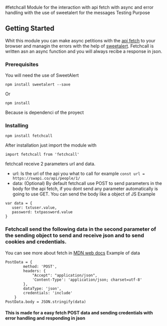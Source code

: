 #fetchcall
Module for the interaction with api fetch with async and error handling with the use of sweetalert for the messages
Testing Purpose 
## Getting Started

Whit this module you can make async petitions with the [api fetch](https://github.com/github/fetch) to your browser and managin the errors with the help of [sweetalert](https://sweetalert.js.org/guides/).
Fetchcall is written asn an async function and you will always recibe a response in json.

### Prerequisites
You will need the use of SweetAlert
```
npm install sweetalert --save
```
Or 
```
npm install 
```
Because is dependenci of the proyect

### Installing

```
npm install fetchcall
```

After installation just import the module with
```
import fetchcall from 'fetchcall'
```
fetchcall receive 2 parameters url and data.
 * url: Is the url of the api you what to call for example `const url = https://swapi.co/api/people/1/` 
 * data: (Optional) By default fetchcall use POST to send parameters in the body for the api fetch, if you dont send any parameter automatically is going to use GET. You can send the body like a object of JS
 Example
 ```
var data = {
    user: txtuser.value,
    password: txtpassword.value       
}
```
 ### Fetchcall send the following data in the second parameter of the sending object to send and receive json and to send cookies and credentials.
 You can see more about fetch in [MDN web docs](https://developer.mozilla.org/en-US/docs/Web/API/Fetch_API/Using_Fetch)
 Example of data

```
PostData = {
        method: 'POST',
        headers: {
            "Accept": "application/json",
            'Content-Type': 'application/json; charset=utf-8'
        },
        dataType: 'json',
        credentials: 'include'
    }
PostData.body = JSON.stringify(data)
```
#### This is made for a easy fetch POST data and sending credentials with error handling and responding in json